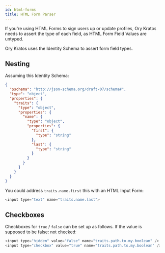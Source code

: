 ```yaml
---
id: html-forms
title: HTML Form Parser
---
```


If you're using HTML Forms to sign users up or update profiles, Ory Kratos needs to assert the type of each field, as HTML Form
Field Values are untyped.

Ory Kratos uses the Identity Schema to assert form field types.

## Nesting

Assuming this Identity Schema:

```json
{
  "$schema": "http://json-schema.org/draft-07/schema#",
  "type": "object",
  "properties": {
    "traits": {
      "type": "object",
      "properties": {
        "name": {
          "type": "object",
          "properties": {
            "first": {
              "type": "string"
            },
            "last": {
              "type": "string"
            }
          }
        }
      }
    }
  }
}
```

You could address `traits.name.first` this with an HTML Input Form:

```js
<input type="text" name="traits.name.last">
```

## Checkboxes

Checkboxes for `true` / `false` can be set up as follows. If the value is supposed to be false: not checked:

```js
<input type="hidden" value="false" name="traits.path.to.my.boolean" />
<input type="checkbox" value="true" name="traits.path.to.my.boolean" />
```
